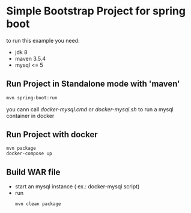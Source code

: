 # Simple Bootstrap Project for spring boot

to run this example you need:
- jdk 8
- maven 3.5.4
- mysql <= 5


## Run Project in Standalone mode with 'maven'
```bash
mvn spring-boot:run
```
you cann call _docker-mysql.cmd_ or _docker-mysql.sh_ to run a mysql container in docker

## Run Project with docker
```shell
mvn package 
docker-compose up
```

## Build WAR file
- start an mysql instance ( ex.: docker-mysql script)
- run
    ```sh
    mvn clean package
    ```